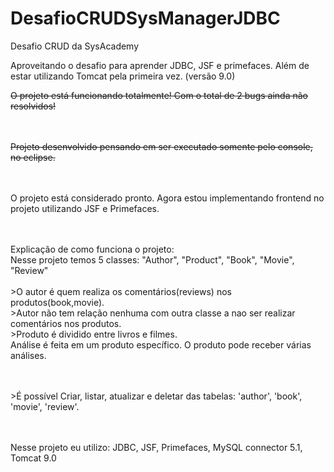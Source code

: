 # DesafioCRUDSysManagerJDBC
Desafio CRUD da SysAcademy

Aproveitando o desafio para aprender JDBC, JSF e primefaces.
Além de estar utilizando Tomcat pela primeira vez. (versão 9.0)

~~O projeto está funcionando totalmente! Com o total de 2 bugs ainda não resolvidos!~~

<br><br>~~Projeto desenvolvido pensando em ser executado somente pelo console, no eclipse.~~

<br><br>O projeto está considerado pronto. Agora estou implementando frontend no projeto utilizando JSF e Primefaces.

<br><br>Explicação de como funciona o projeto:
<br>Nesse projeto temos 5 classes: "Author", "Product", "Book", "Movie", "Review"
<br>
<br>>O autor é quem realiza os comentários(reviews) nos produtos(book,movie).
<br>>Autor não tem relação nenhuma com outra classe a nao ser realizar comentários nos produtos.
<br>>Produto é dividido entre livros e filmes.
<br>Análise é feita em um produto específico. O produto pode receber várias análises.

<br><br>>É possível Criar, listar, atualizar e deletar das tabelas: 'author', 'book', 'movie', 'review'.

<br><br>Nesse projeto eu utilizo: JDBC, JSF, Primefaces, MySQL connector 5.1, Tomcat 9.0
